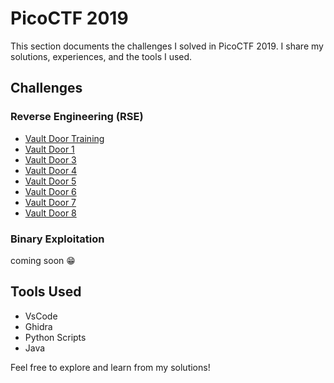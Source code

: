 # PicoCTF 2019  
This section documents the challenges I solved in PicoCTF 2019. I share my solutions, experiences, and the tools I used.  

## Challenges  
### Reverse Engineering (RSE)  
- [Vault Door Training](./vault-door-training.md)  
- [Vault Door 1](./VaultDoor1.md)  
- [Vault Door 3](./VaultDoor3.md)  
- [Vault Door 4](./VaultDoor4.md)  
- [Vault Door 5](./VaultDoor5.md)  
- [Vault Door 6](./VaultDoor6.md)
- [Vault Door 7](./VaultDoor7.md)
- [Vault Door 8](./VaultDoor8.md)

### Binary Exploitation  
coming soon 😁


## Tools Used  
- VsCode
- Ghidra
- Python Scripts
- Java 

Feel free to explore and learn from my solutions!
